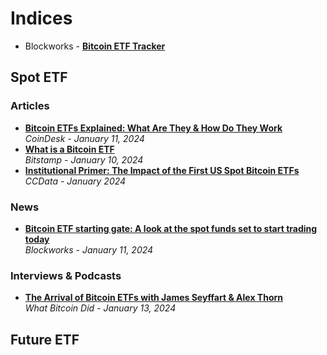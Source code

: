 # Indices

- Blockworks - [**Bitcoin ETF Tracker**](https://blockworks.co/bitcoin-etf)

## Spot ETF

### Articles
- [**Bitcoin ETFs Explained: What Are They & How Do They Work**](https://www.coindesk.com/learn/2024/01/11/bitcoin-etfs-explained-what-are-they-how-do-they-work/)
  <br/>_CoinDesk - January 11, 2024_
- [**What is a Bitcoin ETF**](https://www.bitstamp.net/learn/crypto-trading/what-is-a-bitcoin-etf/)
  <br/>_Bitstamp - January 10, 2024_
- [**Institutional Primer: The Impact of the First US Spot Bitcoin ETFs**](https://ccdata.io/reports/institutional-primer-the-impact-of-the-first-us-spot-bitcoin-etfs)
  <br/>_CCData - January 2024_

### News
- [**Bitcoin ETF starting gate: A look at the spot funds set to start trading today**](https://blockworks.co/news/bitcoin-etf-spot-launch)
  <br/>_Blockworks - January 11, 2024_

### Interviews & Podcasts
- [**The Arrival of Bitcoin ETFs with James Seyffart & Alex Thorn**](https://www.youtube.com/watch?v=jiyId3mI8eI)
  <br/>_What Bitcoin Did - January 13, 2024_
## Future ETF
